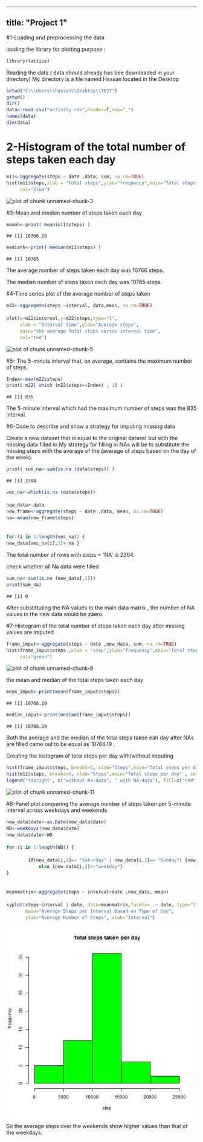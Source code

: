 
---
title: "Project 1"
---



#1-Loading and preprocessing the data

loading the library for plotting purpose :

```r
library(lattice) 
```
Reading the data ( data should already has bee downloaded in your directory)
My directory is a file named Hassan located in the Desktop


```r
setwd("C:\\Users\\hassan\\Desktop\\TEST")
getwd()
dir()
data<-read.csv("activity.csv",header=T,sep=",")
names(data)
dim(data)
```
# 2-Histogram of the total number of steps taken each day


```r
m11<-aggregate(steps ~ date ,data, sum, na.rm=TRUE)
hist(m11$steps,xlab = "total steps",ylab="frequency",main="Total steps taken per day",
     col="blue")
```

![plot of chunk unnamed-chunk-3](figure/unnamed-chunk-3-1.png)





#3-Mean and median number of steps taken each day


```r
meanh<-print( mean(m11$steps) )
```

```
## [1] 10766.19
```

```r
medianh<-print( median(m11$steps) )
```

```
## [1] 10765
```

The average number of steps taken each day was 10766 steps.

The median number of steps taken each day was 10765 steps.


#4-Time series plot of the average number of steps taken


```r
m22<-aggregate(steps ~interval, data,mean, na.rm=TRUE)

plot(x=m22$interval,y=m22$steps,type="l",
     xlab = "Interval time",ylab="Average steps",
     main="the average Total steps versus interval time",
     col="red")
```

![plot of chunk unnamed-chunk-5](figure/unnamed-chunk-5-1.png)


#5- The 5-minute interval that, on average, contains the maximum number of steps

```r
Index<-max(m22$steps)
print( m22[ which (m22$steps==Index) , 1] )
```

```
## [1] 835
```

The 5-minute interval which had the maximum number of steps was the 835 interval.

#6-Code to describe and show a strategy for imputing missing data

Create a new dataset that is equal to the original dataset but with the missing data filled in.My strategy for filling in NAs will be to substitute the missing steps 
with the average of the (average of steps based on the day of the week).



```r
print( sum_na<-sum(is.na (data$steps)) ) 
```

```
## [1] 2304
```

```r
vec_na<-which(is.na (data$steps))

new_data<-data
new_frame<-aggregate(steps ~ date ,data, mean, na.rm=TRUE) 
na<-mean(new_frame$steps)


for (i in 1:length(vec_na)) {
new_data[vec_na[i],1]<-na }
```
The total number of rows with steps = 'NA' is 2304.

check whether all Na data were filled 

```r
sum_na<-sum(is.na (new_data[,1])) 
print(sum_na)
```

```
## [1] 0
```
After substittuting the NA values to the main data matrix , the number of NA values in 
the new data would be zaero.

#7-Histogram of the total number of steps taken each day after missing values are imputed

```r
frame_imput<-aggregate(steps ~ date ,new_data, sum, na.rm=TRUE)
hist(frame_imput$steps ,xlab = "step",ylab="frequency",main="Total steps taken per day",
     col="green")
```

![plot of chunk unnamed-chunk-9](figure/unnamed-chunk-9-1.png)




the mean and median of the total steps taken each day

```r
mean_imput<-print(mean(frame_imput$steps))
```

```
## [1] 10766.19
```

```r
median_imput<-print(median(frame_imput$steps))
```

```
## [1] 10766.19
```
Both the average and the median of the total steps taken eah day after NAs are filled came out to be equal as 10766.19 .

Creating the histogram of total steps per day with/without imputing


```r
hist(frame_imput$steps, breaks=5, xlab="Steps",main="Total steps per day", col="red")
hist(m11$steps, breaks=5, xlab="Steps",main="Total steps per day" , col="blue", add=T)
legend("topright", c("without Na-data", " with NA-data"), fill=c("red", "blue")  )
```

![plot of chunk unnamed-chunk-11](figure/unnamed-chunk-11-1.png)

#8-Panel plot comparing the average number of steps taken per 5-minute interval across weekdays and weekends


```r
new_data$date<-as.Date(new_data$date)
WD<-weekdays(new_data$date)
new_data$date<-WD

for (i in 1:length(WD)) {
        
        if(new_data[i,2]== "Saturday" | new_data[i,2]== "Sunday") {new_data[i,2]<-"weekend" }
            else {new_data[i,2]<-"weekday"}
}


meanmatrix<-aggregate(steps ~ interval+date ,new_data, mean)

xyplot(steps~interval | date, data=meanmatrix,facets= .~ date, type="l",layout = c(1,2),
       main="Average Steps per Interval Based on Type of Day", 
       ylab="Average Number of Steps", xlab="Interval")
```

![plot of chunk unnamed-chunk-12](figure/unnamed-chunk-12-1.png)

So the average steps over the weekends show higher values than that of the weekdays.





